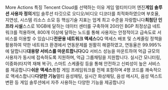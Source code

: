 More Actions 특징  Tencent Cloud를 선택하는 이유  게임 멀티미디어 엔진**게임 솔루션 사용자 정의**게임 솔루션 타깃으로 오디오/비디오 디코더를 최적화하였으며 부호율, 지연성, 시스템 리소스 소모 등 핵심기술 지표는 업계 최고 수준을 자랑합니다**최첨단 인프라 시설**스스로 10GB에 달하는 데이터 센터를 구축하여 20라인 BGP 최정상급 네트워크를 적용하며, 800개 이상에 달하는 노드를 통해 사용자는 안정적이고 급속도로 서비스를 이용할 수 있습니다**전문용 네트워크 액세스**QQ 액세스 배포 및 스케줄링 정책을 활용하여 약한 네트워크 환경에서 연동문제를 원활히 해결하였고, 연동율은 99.995%에 달합니다**대용량 서비스를 마운트합니다**QQ 서비스 성능을 마운트하여 억급 규모의 사용자가 동시에 접속하도록 지원하며, 억급 그룹채팅을 지원합니다. 실시간 모니터링, 이중화(타지역 재해 복구), 스마트 스케줄링 등을 통해 안전하고 신뢰성이 높은 서비스를 제공합니다**쉬운 액세스**통합 게임 프레임워크를 전체 포함하며 4행 코드를 쾌속적으로 액세스합니다**다양한 기능**멀티 음성채팅, 실시간 화상채팅, 음성 메시지, 음성 텍스트 변환 등 게임 솔루션에서 자주 사용하는 다양한 기능을 제공합니다
